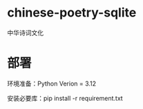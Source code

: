 # chinese-poetry-sqlite
中华诗词文化
# 部署
环境准备：Python Verion = 3.12

安装必要库：pip install -r requirement.txt

